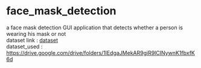 # face_mask_detection
a face mask  detection GUI application that detects whether a person is wearing his mask or not <br>
 dataset link : [dataset]( https://github.com/cabani/MaskedFace-Net) <br> dataset_used : https://drive.google.com/drive/folders/1lEdgaJMekAR9giR9lCINywnK1fbxfK6d

